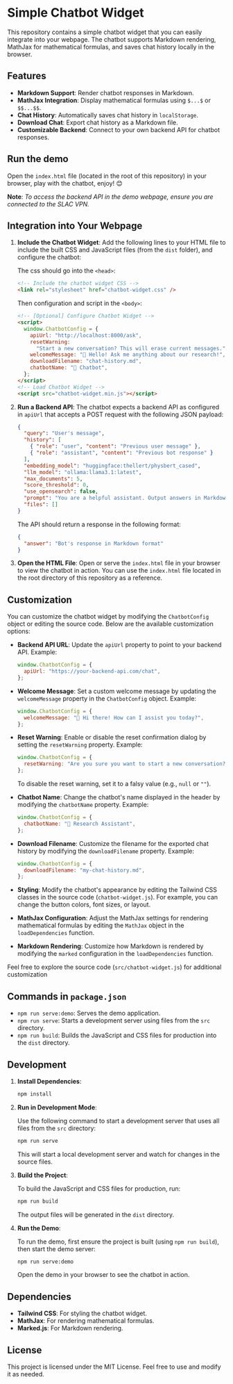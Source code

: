 # Simple Chatbot Widget

This repository contains a simple chatbot widget that you can easily integrate into your webpage. The chatbot supports Markdown rendering, MathJax for mathematical formulas, and saves chat history locally in the browser.

## Features

- **Markdown Support**: Render chatbot responses in Markdown.
- **MathJax Integration**: Display mathematical formulas using `$...$` or `$$...$$`.
- **Chat History**: Automatically saves chat history in `localStorage`.
- **Download Chat**: Export chat history as a Markdown file.
- **Customizable Backend**: Connect to your own backend API for chatbot responses.

## Run the demo

Open the `index.html` file (located in the root of this repository) in your browser, play with the chatbot, enjoy! 😊

**Note**: _To access the backend API in the demo webpage, ensure you are connected to the SLAC VPN._

## Integration into Your Webpage

1. **Include the Chatbot Widget**:
   Add the following lines to your HTML file to include the built CSS and JavaScript files (from the `dist` folder), and configure the chatbot:

   The css should go into the `<head>`:

   ```html
   <!-- Include the chatbot widget CSS -->
   <link rel="stylesheet" href="chatbot-widget.css" />
   ```

   Then configuration and script in the `<body>`:

   ```html
   <!-- [Optional] Configure Chatbot Widget -->
   <script>
     window.ChatbotConfig = {
       apiUrl: "http://localhost:8000/ask",
       resetWarning:
         "Start a new conversation? This will erase current messages.", // set to falsy value to disable reset warning
       welcomeMessage: "👋 Hello! Ask me anything about our research!",
       downloadFilename: "chat-history.md",
       chatbotName: "🤖 Chatbot",
     };
   </script>
   <!-- Load Chatbot Widget -->
   <script src="chatbot-widget.min.js"></script>
   ```

2. **Run a Backend API**:
   The chatbot expects a backend API as configured in `apiUrl` that accepts a POST request with the following JSON payload:

   ```json
   {
     "query": "User's message",
     "history": [
       { "role": "user", "content": "Previous user message" },
       { "role": "assistant", "content": "Previous bot response" }
     ],
     "embedding_model": "huggingface:thellert/physbert_cased",
     "llm_model": "ollama:llama3.1:latest",
     "max_documents": 5,
     "score_threshold": 0,
     "use_opensearch": false,
     "prompt": "You are a helpful assistant. Output answers in Markdown. Use $ and $$ to surround mathematical formulas. Try to tie your answer to the provided list of sources. Say you don't know if you can't. Be as concise as possible.",
     "files": []
   }
   ```

   The API should return a response in the following format:

   ```json
   {
     "answer": "Bot's response in Markdown format"
   }
   ```

3. **Open the HTML File**:
   Open or serve the `index.html` file in your browser to view the chatbot in action. You can use the `index.html` file located in the root directory of this repository as a reference.

## Customization

You can customize the chatbot widget by modifying the `ChatbotConfig` object or editing the source code. Below are the available customization options:

- **Backend API URL**: Update the `apiUrl` property to point to your backend API. Example:

  ```javascript
  window.ChatbotConfig = {
    apiUrl: "https://your-backend-api.com/chat",
  };
  ```

- **Welcome Message**: Set a custom welcome message by updating the `welcomeMessage` property in the `ChatbotConfig` object. Example:

  ```javascript
  window.ChatbotConfig = {
    welcomeMessage: "👋 Hi there! How can I assist you today?",
  };
  ```

- **Reset Warning**: Enable or disable the reset confirmation dialog by setting the `resetWarning` property. Example:

  ```javascript
  window.ChatbotConfig = {
    resetWarning: "Are you sure you want to start a new conversation?",
  };
  ```

  To disable the reset warning, set it to a falsy value (e.g., `null` or `""`).

- **Chatbot Name**: Change the chatbot's name displayed in the header by modifying the `chatbotName` property. Example:

  ```javascript
  window.ChatbotConfig = {
    chatbotName: "🤖 Research Assistant",
  };
  ```

- **Download Filename**: Customize the filename for the exported chat history by modifying the `downloadFilename` property. Example:

  ```javascript
  window.ChatbotConfig = {
    downloadFilename: "my-chat-history.md",
  };
  ```

- **Styling**: Modify the chatbot's appearance by editing the Tailwind CSS classes in the source code (`chatbot-widget.js`). For example, you can change the button colors, font sizes, or layout.

- **MathJax Configuration**: Adjust the MathJax settings for rendering mathematical formulas by editing the `MathJax` object in the `loadDependencies` function.

- **Markdown Rendering**: Customize how Markdown is rendered by modifying the `marked` configuration in the `loadDependencies` function.

Feel free to explore the source code (`src/chatbot-widget.js`) for additional customization

## Commands in `package.json`

- `npm run serve:demo`: Serves the demo application.
- `npm run serve`: Starts a development server using files from the `src` directory.
- `npm run build`: Builds the JavaScript and CSS files for production into the `dist` directory.

## Development

1. **Install Dependencies**:

   ```bash
   npm install
   ```

2. **Run in Development Mode**:

   Use the following command to start a development server that uses all files from the `src` directory:

   ```bash
   npm run serve
   ```

   This will start a local development server and watch for changes in the source files.

3. **Build the Project**:

   To build the JavaScript and CSS files for production, run:

   ```bash
   npm run build
   ```

   The output files will be generated in the `dist` directory.

4. **Run the Demo**:

   To run the demo, first ensure the project is built (using `npm run build`), then start the demo server:

   ```bash
   npm run serve:demo
   ```

   Open the demo in your browser to see the chatbot in action.

## Dependencies

- **Tailwind CSS**: For styling the chatbot widget.
- **MathJax**: For rendering mathematical formulas.
- **Marked.js**: For Markdown rendering.

## License

This project is licensed under the MIT License. Feel free to use and modify it as needed.
